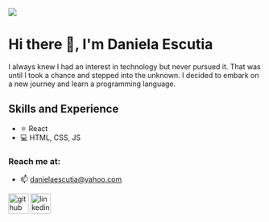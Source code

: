 ![](https://www.colourbox.com/preview/31609797-web-development-banner-concept.jpg)

# Hi there 👋, I'm Daniela Escutia
I always knew I had an interest in technology but never pursued it. That was until I took a chance and stepped into the unknown. I decided to embark on a new journey and learn a programming language. 

## Skills and Experience
* ⚛ React
* 💻 HTML, CSS, JS

### Reach me at:
- 📫 danielaescutia@yahoo.com 


[<img src='https://cdn.jsdelivr.net/npm/simple-icons@3.0.1/icons/github.svg' alt='github' height='40'>](https://github.com/danielaescutia07)  [<img src='https://cdn.jsdelivr.net/npm/simple-icons@3.0.1/icons/linkedin.svg' alt='linkedin' height='40'>](https://www.linkedin.com/in/daniela-escutia/)  

